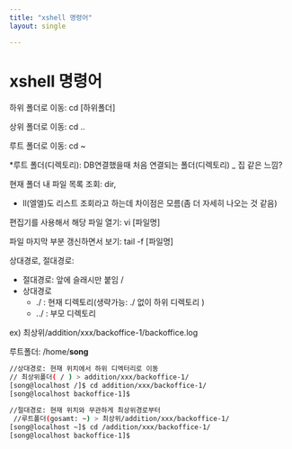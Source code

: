 ```yaml
---
title: "xshell 명령어"
layout: single

---
```

# xshell 명령어

하위 폴더로 이동: cd [하위폴더]

상위 폴더로 이동: cd ..

루트 폴더로 이동: cd ~

*루트 폴더(디렉토리): DB연결했을때 처음 연결되는 폴더(디렉토리) _ 집 같은 느낌?

현재 폴더 내 파일 목록 조회: dir, 

- ll(엘엘)도 리스트 조회라고 하는데 차이점은 모름(좀 더 자세히 나오는 것 같음)

편집기를 사용해서 해당 파일 열기: vi  [파일명]

파일 마지막 부분 갱신하면서 보기: tail -f [파일명]

상대경로, 절대경로:  

- 절대경로: 앞에 슬래시만 붙임 /
- 상대경로
    - ./ : 현재 디렉토리(생략가능: ./ 없이 하위 디렉토리 )
    - ../ : 부모 디렉토리

ex) 최상위/addition/xxx/backoffice-1/backoffice.log

루트폴더: /home/**song**

```bash
//상대경로: 현재 위치에서 하위 디엑터리로 이동
// 최상위폴더( / ) > addition/xxx/backoffice-1/
[song@localhost /]$ cd addition/xxx/backoffice-1/
[song@localhost backoffice-1]$

//절대경로: 현재 위치와 무관하게 최상위경로부터
 //루트폴더(gosamt: ~) > 최상위/addition/xxx/backoffice-1/
[song@localhost ~]$ cd /addition/xxx/backoffice-1/
[song@localhost backoffice-1]$

```
